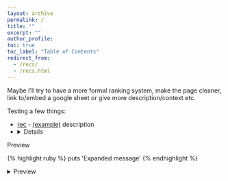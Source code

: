```yaml
---
layout: archive
permalink: /
title: ""
excerpt: ""
author_profile:
toc: true
toc_label: "Table of Contents"
redirect_from: 
  - /recs/
  - /recs.html
---
```

Maybe I'll try to have a more formal ranking system, make the page cleaner, link to/embed a google sheet or give more description/context etc.
<!--- make them expandable as sections and as entries? make analog a footnote -->
<!--- some templating:
* <a href="link">rec</a> - <a href="link">(example)</a> description
* <details>
<summary>Preview</summary>

{% highlight ruby %}
puts 'Expanded message'
{% endhighlight %}

-->

Testing a few things:
* <a href="link">rec</a> - <a href="link">(example)</a> description
* <details>
<summary>Preview</summary>

{% highlight ruby %}
puts 'Expanded message'
{% endhighlight %}
  
<details>
<summary>Preview</summary>

{% highlight ruby %}
puts 'Expanded message'
{% endhighlight %}

* Example <details><summary>(expand details)</summary> Example description </details> - 8/10

## Books etc.
* The Name of the Wind by Patrick Rothfuss
* Unsong
* HPMOR
* MLPFIO

## Blogs/Posts
* slatestarcodex/astralcodexten
* unexpected values
* the sideways view

## Video Games

## Non-Video [^1] Games
* bananagrams/mongoose

* 7 Wonders
* Splendor
* Azul

* Magic Maze
* Hanabi

* Set
* Proset
* 24
* Spot-it

## TV Shows
I often watch TV shows (or listen to them using Netflix audio descriptions) while doing other things.

* Nathan For You
* The Rehearsal
* How to with John Wilson
* Brooklyn 99
* Bojack Horseman
* Breaking Bad
* Better Call Saul
* Black Mirror
* Master of None
* Queen's Gambit
* Crazy Ex Girlfriend
* Atlanta
* Barry
* Avatar the last Airbender
* Legend of Korra
* 30 Rock

* After Life
* Fleabag
* the leftovers
* McMillions
* Daredevil
* Jessica Jones
* legion
* Dexter
* game of thrones
* house of cards seasons 1-2
* the boys first few seasons
* skins, doctor who, sherlock, firefly, the office
* The Handmaid's tale
* AHS seasons 1-3
* The walking dead first few seasons
* sneaky pete

* the final table

* The End of the F\*\*\*ing World
* Chernobyl
* Attack on Titan
* Death Note
* 13 reasons why
* Squid Game
* Dahmer

* Community
* Silicon Valley
* Parks and Recreation
* The Good Place
* AP Bio
* Stranger Things
* Schitt's Creek
* Rick and Morty
* Ted lasso
* Without a Recipe Roadtrip
* The Strongest Man in History
* Mythbusters
* Taskmaster

## YouTube Channels
* Vsauce
* Thunk
* Magnus Midtbo
* Geek climber
* Mathologer
* Weird Explorer
* The Try Guys (esp. without a recipe)
* The Internet Historian
* Insights in Mathematics
* Cracking the Cryptic
* Summoning Salt
* Chubbyemu
* Beau Miles
* Jan Miseli
* two minute papers
* I did a thing
* Kyle Beats
* Yes Theory
* Soft White Underbelly
* bill wurtz (history of the entire world I guess)
* Numberphile/Numberphile2 (Tadashi Tokieda)
* Geowizard (detective, straight line missions)
* Nilered, Cody's lab
* Tom Scott
* 3Blue1Brown and SOME1&2
* Some Vice Documentaries
* Rare Earth
* Steve Mould
* Michael Penn
* Agadmator
* Chess Explained
* Veritasium
* 

## Movies
* Parasite
* The Intouochables
* Memento
* La La Land
* Perks of being a Wallflower
* Inside by Bo Burnham
* Submarine
* Ex Machina
* A Star is Born
* Mr. Nobody
* Marriage Story
* Bandersnatch
* The Truman Show
* Fight Club
* Nightcrawler
* Shawshank Redemption
* Schindler's List
* Pulp Fiction
* Forrest Gump
* Inception
* The Martian
* Hamilton
* Predestination
* Shutter Island

## Music
* I'm a longtime fan of Streetlight Manifesto, and spin-offs Toh Kay and BOTAR, but have a lot of variety in what I listen to.
* <a href="https://open.spotify.com/playlist/2DLYSie9MNjxxqJYwub1ct">This</a> playlist for some selected variety in my listening through 2019.
* <a href="https://open.spotify.com/playlist/01d7gwRG1W0yyVNc5xTdFT">This</a> playlist for some chronologically-added songs since 2019.

## Apps
* Obsidian + syncing apps
* Night Owl
* ZocDoc
* GP IO

## Restaurants
<!-- link the locations or websites -->
* Thai Farm Kitchen in Brooklyn, NY
* Millburn Standard in Short Hills, NJ
* Roka Akor in Chicago, IL

## Habits

Write things down - 
* Write down thoughts you have that you think are worth saving
* Moment Journaling so you remember your life
* Dream Journaling (literal/metaphorical) - apparently staying intentional mostly a matter of writing goals down
* Logging Exercise so you can see progress over time
* Multi-tasking with netflix audio description/podcasts/audiobooks
* On that note; looking for podcast versions of things you'd otherwise read (ex. Astral Codex Ten Podcast on Spotify!)
* Try things regularly (i.e. pull-ups in doorways)
* Getting 2 of (some) things (laundry hamper, charger, for example)

## Misc.
* Shockz headphones
* Adjustable dumbbells
* A doorway pull-up bar
* Humidifier
* Blender for protein shakes/smoothies
* fitbit
* Tungsten cube
* lesswrong

[^1]: Analog?
